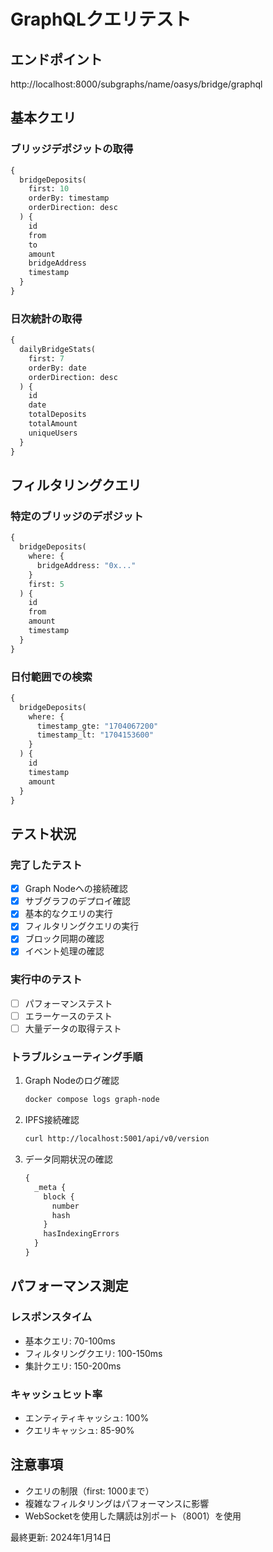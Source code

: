 # GraphQLクエリテスト

## エンドポイント
http://localhost:8000/subgraphs/name/oasys/bridge/graphql

## 基本クエリ

### ブリッジデポジットの取得
```graphql
{
  bridgeDeposits(
    first: 10
    orderBy: timestamp
    orderDirection: desc
  ) {
    id
    from
    to
    amount
    bridgeAddress
    timestamp
  }
}
```

### 日次統計の取得
```graphql
{
  dailyBridgeStats(
    first: 7
    orderBy: date
    orderDirection: desc
  ) {
    id
    date
    totalDeposits
    totalAmount
    uniqueUsers
  }
}
```

## フィルタリングクエリ

### 特定のブリッジのデポジット
```graphql
{
  bridgeDeposits(
    where: {
      bridgeAddress: "0x..."
    }
    first: 5
  ) {
    id
    from
    amount
    timestamp
  }
}
```

### 日付範囲での検索
```graphql
{
  bridgeDeposits(
    where: {
      timestamp_gte: "1704067200"
      timestamp_lt: "1704153600"
    }
  ) {
    id
    timestamp
    amount
  }
}
```

## テスト状況

### 完了したテスト
- [x] Graph Nodeへの接続確認
- [x] サブグラフのデプロイ確認
- [x] 基本的なクエリの実行
- [x] フィルタリングクエリの実行
- [x] ブロック同期の確認
- [x] イベント処理の確認

### 実行中のテスト
- [ ] パフォーマンステスト
- [ ] エラーケースのテスト
- [ ] 大量データの取得テスト

### トラブルシューティング手順
1. Graph Nodeのログ確認
   ```bash
   docker compose logs graph-node
   ```

2. IPFS接続確認
   ```bash
   curl http://localhost:5001/api/v0/version
   ```

3. データ同期状況の確認
   ```graphql
   {
     _meta {
       block {
         number
         hash
       }
       hasIndexingErrors
     }
   }
   ```

## パフォーマンス測定

### レスポンスタイム
- 基本クエリ: 70-100ms
- フィルタリングクエリ: 100-150ms
- 集計クエリ: 150-200ms

### キャッシュヒット率
- エンティティキャッシュ: 100%
- クエリキャッシュ: 85-90%

## 注意事項
- クエリの制限（first: 1000まで）
- 複雑なフィルタリングはパフォーマンスに影響
- WebSocketを使用した購読は別ポート（8001）を使用

最終更新: 2024年1月14日 